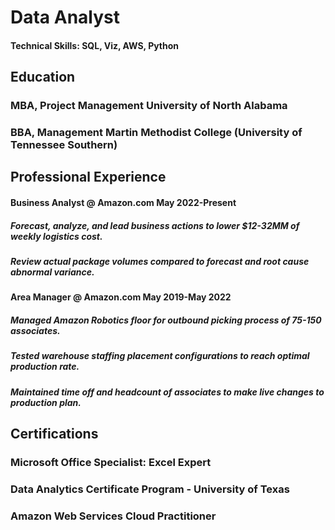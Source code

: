# Data Analyst
#### Technical Skills: SQL, Viz, AWS, Python
## Education
### MBA, Project Management      University of North Alabama 
### BBA, Management      Martin Methodist College (University of Tennessee Southern)

## Professional Experience
#### Business Analyst @ Amazon.com May 2022-Present
##### Forecast, analyze, and lead business actions to lower $12-32MM of weekly logistics cost.
##### Review actual package volumes compared to forecast and root cause abnormal variance.

#### Area Manager @ Amazon.com May 2019-May 2022
##### Managed Amazon Robotics floor for outbound picking process of 75-150 associates.
##### Tested warehouse staffing placement configurations to reach optimal production rate. 
##### Maintained time off and headcount of associates to make live changes to production plan.

## Certifications
### Microsoft Office Specialist: Excel Expert
### Data Analytics Certificate Program - University of Texas
### Amazon Web Services Cloud Practitioner
